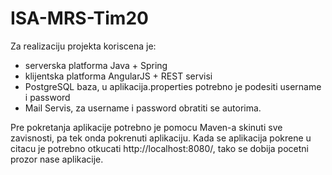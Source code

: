 # ISA-MRS-Tim20

Za realizaciju projekta koriscena je:
 - serverska platforma Java + Spring
 - klijentska platforma AngularJS + REST servisi
 - PostgreSQL baza, u aplikacija.properties potrebno je podesiti username i password
 - Mail Servis, za username i password obratiti se autorima.

Pre pokretanja aplikacije potrebno je pomocu Maven-a skinuti sve zavisnosti, pa tek onda pokrenuti aplikaciju. 
Kada se aplikacija pokrene u citacu je potrebno otkucati http://localhost:8080/, tako se dobija pocetni prozor nase aplikacije.
